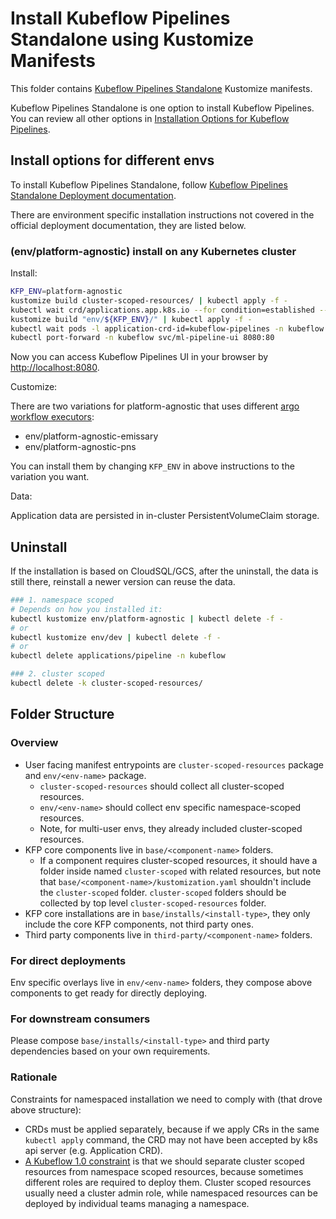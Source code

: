 # Install Kubeflow Pipelines Standalone using Kustomize Manifests

This folder contains [Kubeflow Pipelines Standalone](https://www.kubeflow.org/docs/components/pipelines/installation/standalone-deployment/)
Kustomize manifests.

Kubeflow Pipelines Standalone is one option to install Kubeflow Pipelines. You can review all other options in
[Installation Options for Kubeflow Pipelines](https://www.kubeflow.org/docs/components/pipelines/installation/overview/).

## Install options for different envs

To install Kubeflow Pipelines Standalone, follow [Kubeflow Pipelines Standalone Deployment documentation](https://www.kubeflow.org/docs/components/pipelines/installation/standalone-deployment/).

There are environment specific installation instructions not covered in the official deployment documentation, they are listed below.

### (env/platform-agnostic) install on any Kubernetes cluster

Install:

```bash
KFP_ENV=platform-agnostic
kustomize build cluster-scoped-resources/ | kubectl apply -f -
kubectl wait crd/applications.app.k8s.io --for condition=established --timeout=60s
kustomize build "env/${KFP_ENV}/" | kubectl apply -f -
kubectl wait pods -l application-crd-id=kubeflow-pipelines -n kubeflow --for condition=Ready --timeout=1800s
kubectl port-forward -n kubeflow svc/ml-pipeline-ui 8080:80
```

Now you can access Kubeflow Pipelines UI in your browser by <http://localhost:8080>.

Customize:

There are two variations for platform-agnostic that uses different [argo workflow executors](https://argoproj.github.io/argo-workflows/workflow-executors/):

* env/platform-agnostic-emissary
* env/platform-agnostic-pns

You can install them by changing `KFP_ENV` in above instructions to the variation you want.

Data:

Application data are persisted in in-cluster PersistentVolumeClaim storage.

## Uninstall

If the installation is based on CloudSQL/GCS, after the uninstall, the data is still there,
reinstall a newer version can reuse the data.

```bash
### 1. namespace scoped
# Depends on how you installed it:
kubectl kustomize env/platform-agnostic | kubectl delete -f -
# or
kubectl kustomize env/dev | kubectl delete -f -
# or
kubectl delete applications/pipeline -n kubeflow

### 2. cluster scoped
kubectl delete -k cluster-scoped-resources/
```

## Folder Structure

### Overview

* User facing manifest entrypoints are `cluster-scoped-resources` package and `env/<env-name>` package.
  * `cluster-scoped-resources` should collect all cluster-scoped resources.
  * `env/<env-name>` should collect env specific namespace-scoped resources.
  * Note, for multi-user envs, they already included cluster-scoped resources.
* KFP core components live in `base/<component-name>` folders.
  * If a component requires cluster-scoped resources, it should have a folder inside named `cluster-scoped` with related resources, but note that `base/<component-name>/kustomization.yaml` shouldn't include the `cluster-scoped` folder. `cluster-scoped` folders should be collected by top level `cluster-scoped-resources` folder.
* KFP core installations are in `base/installs/<install-type>`, they only include the core KFP components, not third party ones.
* Third party components live in `third-party/<component-name>` folders.

### For direct deployments

Env specific overlays live in `env/<env-name>` folders, they compose above components to get ready for directly deploying.

### For downstream consumers

Please compose `base/installs/<install-type>` and third party dependencies based on your own requirements.

### Rationale

Constraints for namespaced installation we need to comply with (that drove above structure):

* CRDs must be applied separately, because if we apply CRs in the same `kubectl apply` command, the CRD may not have been accepted by k8s api server (e.g. Application CRD).
* [A Kubeflow 1.0 constraint](https://github.com/kubeflow/pipelines/issues/2884#issuecomment-577158715) is that we should separate cluster scoped resources from namespace scoped resources, because sometimes different roles are required to deploy them. Cluster scoped resources usually need a cluster admin role, while namespaced resources can be deployed by individual teams managing a namespace.
